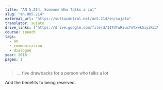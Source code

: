 ```yaml
---
title: "AN 5.214: Someone Who Talks a Lot"
slug: "an.005.214"
external_url: "https://suttacentral.net/an5.214/en/sujato"
translator: sujato
drive_links: ["https://drive.google.com/file/d/1ITUTwRiuxTmYxwk5iyiRcIVh_dXqS9OW/view?usp=drivesdk"]
course: speech
tags:
  - an
  - communication
  - dialogue
year: 2018
pages: 1
---
```


> … five drawbacks for a person who talks a lot

And the benefits to being reserved.

